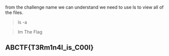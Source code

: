 from the challenge name we can understand we need to use ls to view all of the files.
> ls -a

>Im The Flag


## ABCTF{T3Rm1n4l_is_C00l}
